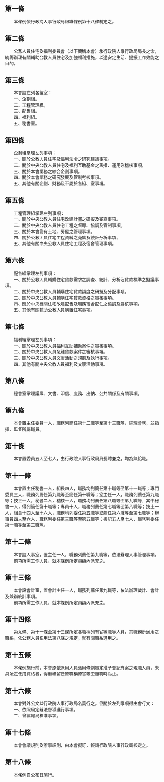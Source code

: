 第一條 
-------
　　本條例依行政院人事行政局組織條例第十八條制定之。  


第二條 
-------
　　公務人員住宅及福利委員會（以下簡稱本會）承行政院人事行政局局長之命，統籌辦理有關輔助公教人員住宅及加強福利措施，以達安定生活、提振工作效能之目的。  


第三條 
-------
　　本會設左列各組室：  
　　一、企劃組。  
　　二、工程管理組。  
　　三、配售組。  
　　四、福利組。  
　　五、秘書室。  


第四條 
-------
　　企劃組掌理左列事項：  
　　一、關於公教人員住宅及福利法令之研究建議事項。  
　　二、關於中央公教人員住宅及福利互助基金之籌措、運用及稽核事項。  
　　三、關於本會業務之綜合企劃事項。  
　　四、關於本會業務之研究發展及管制考核事項。  
　　五、其他有關企劃、財務及不屬於各組、室事項。  


第五條 
-------
　　工程管理組掌理左列事項：  
　　一、關於中央公教人員住宅改建計畫之研擬及審查事項。  
　　二、關於中央公教人員住宅工程之督導、協調及管制事項。  
　　三、關於本會管有土地、房屋之管理事項。  
　　四、關於公教人員住宅工程資料之蒐集及統計分析事項。  
　　五、其他有關中央公教人員住宅工程及宿舍管理事項。  


第六條 
-------
　　配售組掌理左列事項：  
　　一、關於公教人員輔購住宅貸款需求之調查、統計、分析及貸款標準之擬議事項。  
　　二、關於中央公教人員輔購住宅貸款額度之研擬及分配事項。  
　　三、關於中央公教人員輔購住宅貸款資格之審核事項。  
　　四、關於中央機關住宅改建配售及職務宿舍配住之協調及審核事項。  
　　五、其他有關輔助公教人員購置住宅事項。  


第七條 
-------
　　福利組掌理左列事項：  
　　一、關於中央公教人員福利互助補助案件之審核事項。  
　　二、關於中央公教人員急難貸款案件之審核事項。  
　　三、關於中央公教人員文康活動之規劃及執行事項。  
　　四、其他有關中央公教人員福利及文康活動事項。  


第八條 
-------
　　秘書室掌理議事、文書、印信、庶務、出納、公共關係及有關事項。  


第九條 
-------
　　本會置主任委員一人，職務列簡任第十二職等至第十三職等，綜理會務，並指揮、監督所屬職員。  


第十條 
-------
　　本會置委員五人至七人，由行政院人事行政局局長聘兼之，均為無給職。  


第十一條 
---------
　　本會置主任秘書一人，組長四人，職務均列簡任第十職等至第十一職等；專門委員三人，職務列薦任第九職等至簡任第十職等；室主任一人，職務列薦任第九職等；技正一人，秘書二人，稽核一人，職務均列薦任第八職等至第九職等，其中秘書一人，得列簡任第十職等；專員十人，職務列薦任第七職等至第八職等；技土一人，組員十四人至十六人，職務均列委任第五職等或薦任第六職等至第七職等；辦事員四人至六人，職務列委任第三職等至第五職等；書記五人至七人，職務列委任第一職等至第三職等。  


第十二條 
---------
　　本會設人事室，置主任一人，職務列薦任第九職等，依法辦理人事管理事項。  
　　前項所需工作人員，就本條例所定員額內派充之。  


第十三條 
---------
　　本會設會計室，置會計主任一人，職務列薦任第九職等，依法辦理歲計、會計及兼辦統計事項。  
　　前項所需工作人員，就本條例所定員額內派充之。  


第十四條 
---------
　　第九條、第十一條至第十三條所定各職稱列有官等職等人員，其職務所適用之職系，依公務人員任用法第八條之規定，就有關職系選用之。  


第十五條 
---------
　　本條例施行前，本會原依派用人員派用條例審定准予登記有案之現職人員，未具法定任用資格者，得繼續留任原職稱原官等至離職時為止。  


第十六條 
---------
　　本會對外公文以行政院人事行政局名義行之。但關於左列事項得由會行文：  
　　一、依照局定辦法督導進行事項。  
　　二、曾經報局核准事項。  


第十七條 
---------
　　本會會議規則及辦事細則，由本會擬訂，報請行政院人事行政局核定之。  


第十八條 
---------
　　本條例自公布日施行。